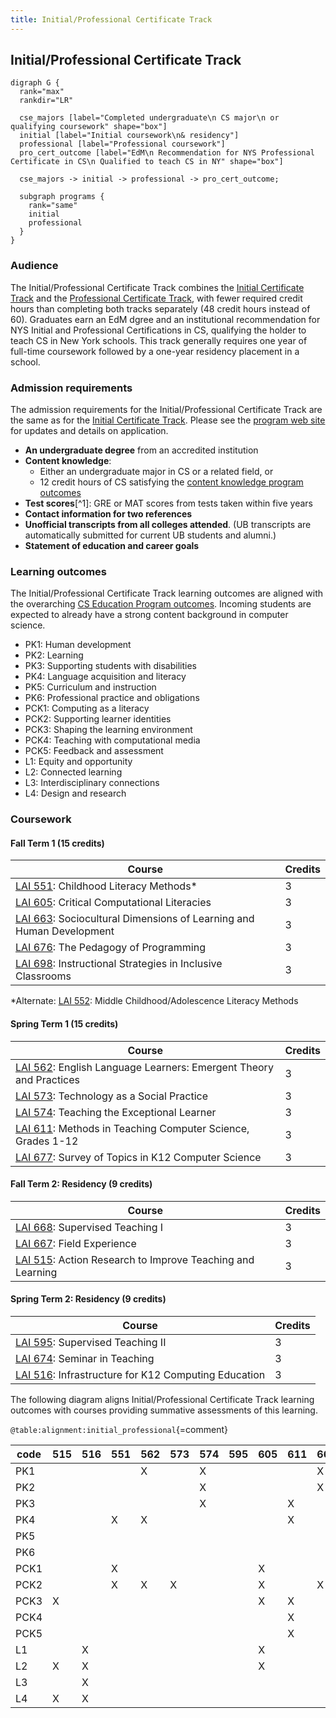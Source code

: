 ```yaml
---
title: Initial/Professional Certificate Track
---
```


## Initial/Professional Certificate Track

```{.graphviz caption="The Initial/Professional Certificate Track"}
digraph G {
  rank="max"
  rankdir="LR"

  cse_majors [label="Completed undergraduate\n CS major\n or qualifying coursework" shape="box"]
  initial [label="Initial coursework\n& residency"]
  professional [label="Professional coursework"]
  pro_cert_outcome [label="EdM\n Recommendation for NYS Professional Certificate in CS\n Qualified to teach CS in NY" shape="box"]

  cse_majors -> initial -> professional -> pro_cert_outcome;

  subgraph programs {
    rank="same"
    initial
    professional
  }
}
```

### Audience

The Initial/Professional Certificate Track combines the 
[Initial Certificate Track](#initial-certificate-track) and the 
[Professional Certificate Track](#professional-certificate-track), 
with fewer required credit hours than completing both tracks separately 
(48 credit hours instead of 60). Graduates earn an EdM dgree and 
an institutional recommendation for NYS Initial and Professional Certifications 
in CS, qualifying the holder to teach CS in New York schools. This track generally requires 
one year of full-time coursework followed by a one-year residency placement in a school.

### Admission requirements

The admission requirements for the Initial/Professional Certificate Track are the same 
as for the [Initial Certificate Track](#initial-certificate-track). 
Please see the [program web site](#TODO) for updates and details on application. 

- **An undergraduate degree** from an accredited institution
- **Content knowledge**:
  - Either an undergraduate major in CS or a related field, or 
  - 12 credit hours of CS satisfying the [content knowledge program outcomes](#cs-content-knowledge)
- **Test scores**[^1]: GRE or MAT scores from tests taken within five years
- **Contact information for two references**
- **Unofficial transcripts from all colleges attended**. (UB transcripts are automatically submitted for current UB students and alumni.)
- **Statement of education and career goals**

### Learning outcomes

The Initial/Professional Certificate Track learning outcomes are aligned with the overarching 
[CS Education Program outcomes](#program-outcomes). Incoming students are expected to 
already have a strong content background in computer science.

 - PK1: Human development
 - PK2: Learning
 - PK3: Supporting students with disabilities
 - PK4: Language acquisition and literacy
 - PK5: Curriculum and instruction
 - PK6: Professional practice and obligations
 - PCK1: Computing as a literacy
 - PCK2: Supporting learner identities
 - PCK3: Shaping the learning environment
 - PCK4: Teaching with computational media
 - PCK5: Feedback and assessment
 - L1: Equity and opportunity
 - L2: Connected learning
 - L3: Interdisciplinary connections
 - L4: Design and research

### Coursework

#### Fall Term 1 (15 credits)

| Course                                                                          | Credits |
| ------------------------------------------------------------------------------- | ------- |
| [LAI 551](#lai-551): Childhood Literacy Methods*                                | 3       |
| [LAI 605](#lai-605): Critical Computational Literacies                          | 3       |
| [LAI 663](#lai-663): Sociocultural Dimensions of Learning and Human Development | 3       |
| [LAI 676](#lai-676): The Pedagogy of Programming                                | 3       |
| [LAI 698](#lai-698): Instructional Strategies in Inclusive Classrooms           | 3       |

*Alternate: [LAI 552](#lai-552): Middle Childhood/Adolescence Literacy Methods

#### Spring Term 1 (15 credits)

| Course                                                                        | Credits |
| ----------------------------------------------------------------------------- | ------- |
| [LAI 562](#lai-562): English Language Learners: Emergent Theory and Practices | 3       |
| [LAI 573](#lai-573): Technology as a Social Practice                          | 3       |
| [LAI 574](#lai-574): Teaching the Exceptional Learner                         | 3       |
| [LAI 611](#lai-611): Methods in Teaching Computer Science, Grades 1-12        | 3       |
| [LAI 677](#lai-677): Survey of Topics in K12 Computer Science                 | 3       |

#### Fall Term 2: Residency (9 credits)

| Course                                                                 | Credits |
| ---------------------------------------------------------------------- | ------- |
| [LAI 668](#lai-668): Supervised Teaching I                             | 3       |
| [LAI 667](#lai-667): Field Experience                                  | 3       |
| [LAI 515](#lai-515): Action Research to Improve Teaching and Learning  | 3       |

#### Spring Term 2: Residency (9 credits)

| Course                                                                 | Credits |
| ---------------------------------------------------------------------- | ------- |
| [LAI 595](#lai-595): Supervised Teaching II                            | 3       |
| [LAI 674](#lai-674): Seminar in Teaching                               | 3       |
| [LAI 516](#lai-516): Infrastructure for K12 Computing Education        | 3       |

The following diagram aligns Initial/Professional Certificate Track learning outcomes with courses 
providing summative assessments of this learning.

` @table:alignment:initial_professional `{=comment}

| code   | 515   | 516   | 551   | 562   | 573   | 574   | 595   | 605   | 611   | 663   | 667   | 668   | 674   | 676   | 677   | 698   |
|--------|-------|-------|-------|-------|-------|-------|-------|-------|-------|-------|-------|-------|-------|-------|-------|-------|
| PK1    |       |       |       | X     |       | X     |       |       |       | X     |       |       |       |       |       |       |
| PK2    |       |       |       |       |       | X     |       |       |       | X     |       |       |       |       |       |       |
| PK3    |       |       |       |       |       | X     |       |       | X     |       |       |       |       |       |       |       |
| PK4    |       |       | X     | X     |       |       |       |       | X     |       |       |       |       |       |       |       |
| PK5    |       |       |       |       |       |       |       |       |       |       |       |       |       |       |       | X     |
| PK6    |       |       |       |       |       |       |       |       |       |       |       |       |       |       |       | X     |
| PCK1   |       |       | X     |       |       |       |       | X     |       |       |       |       |       |       |       |       |
| PCK2   |       |       | X     | X     | X     |       |       | X     |       | X     |       |       |       | X     |       |       |
| PCK3   | X     |       |       |       |       |       |       | X     | X     |       |       |       |       |       |       |       |
| PCK4   |       |       |       |       |       |       |       |       | X     |       |       |       |       | X     |       |       |
| PCK5   |       |       |       |       |       |       |       |       | X     |       |       |       |       | X     |       |       |
| L1     |       | X     |       |       |       |       |       | X     |       |       |       |       |       |       |       |       |
| L2     | X     | X     |       |       |       |       |       | X     |       |       |       |       |       | X     |       |       |
| L3     |       | X     |       |       |       |       |       |       |       |       |       |       |       |       | X     |       |
| L4     | X     | X     |       |       |       |       |       |       |       |       |       |       |       |       | X     |       |
